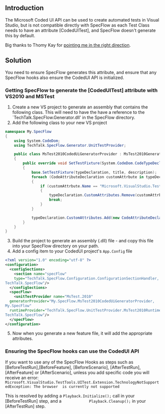 ## Introduction

The Microsoft Coded UI API can be used to create automated tests in Visual Studio, but is not compatible directly with SpecFlow as each Test Class needs to have an attribute [CodedUITest], and SpecFlow doesn't generate this by default.

Big thanks to Thomy Kay for [pointing me in the right direction](http://groups.google.com/group/specflow/browse_thread/thread/e162fc98c1d7c119/0bf231a65195b375?lnk=gst&q=SpecFlow+with+VS2010+CodedUI+tests+#0bf231a65195b375).

## Solution

You need to ensure SpecFlow generates this attribute, and ensure that any SpecFlow hooks also ensure the CodedUI API is initialized.

### Getting SpecFlow to generate the [CodedUITest] attribute with VS2010 and MSTest

1. Create a new VS project to generate an assembly that contains the following class.
This will need to have the have a reference to the `TechTalk.SpecFlow.Generator.dll' in the SpecFlow directory.
2. Add the following class to your new VS project
```csharp
namespace My.SpecFlow
{
    using System.CodeDom;
    using TechTalk.SpecFlow.Generator.UnitTestProvider;

    public class MsTest2010CodedUiGeneratorProvider : MsTest2010GeneratorProvider
    {
        public override void SetTestFixture(System.CodeDom.CodeTypeDeclaration typeDeclaration, string title, string description)
        {
            base.SetTestFixture(typeDeclaration, title, description);
            foreach (CodeAttributeDeclaration customAttrbute in typeDeclaration.CustomAttributes)
            {
                if (customAttrbute.Name == "Microsoft.VisualStudio.TestTools.UnitTesting.TestClassAttribute")
                {
                    typeDeclaration.CustomAttributes.Remove(customAttrbute);
                    break;
                }
            }

            typeDeclaration.CustomAttributes.Add(new CodeAttributeDeclaration(new CodeTypeReference("Microsoft.VisualStudio.TestTools.UITesting.CodedUITestAttribute")));
        }
    } 
}
```
3. Build the project to generate an assembly (.dll) file - and copy this file into your SpecFlow directory on your path.
4. Add a config item to your CodedUI project's `App.Config` file
```xml
<?xml version="1.0" encoding="utf-8" ?>
<configuration>
  <configSections>
    <section name="specFlow"
    type="TechTalk.SpecFlow.Configuration.ConfigurationSectionHandler,
TechTalk.SpecFlow"/>
  </configSections>
  <specFlow>
    <unitTestProvider name="MsTest.2010"
  generatorProvider="My.SpecFlow.MsTest2010CodedUiGeneratorProvider,
My.SpecFlow"
  runtimeProvider="TechTalk.SpecFlow.UnitTestProvider.MsTest2010RuntimeProvider,
TechTalk.SpecFlow"/>
  </specFlow>
</configuration>
```
5. Now when you generate a new feature file, it will add the appropriate attributes.

### Ensuring the SpecFlow hooks can use the CodedUI API

If you want to use any of the SpecFlow Hooks as steps such as [BeforeTestRun],[BeforeFeature], [BeforeScenario], [AfterTestRun], [AfterFeature] or [AfterScenario], unless you add specific code you will receive an error:
`Microsoft.VisualStudio.TestTools.UITest.Extension.TechnologyNotSupportedException: The browser  is currently not supported`

This is resolved by adding a `Playback.Initialize();` call in your [BeforeTestRun] step, and a `            Playback.Cleanup();` in your [AfterTestRun] step.
